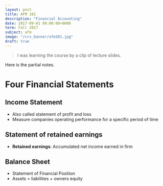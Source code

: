 ```yaml
---
layout: post
title: AFM 101
description: "Financial Accounting"
date: 2017-09-01 00:00:00+0000
term: Fall 2017
subject: afm
image: "/crs_banner/afm101.jpg"
draft: true
---
```



> I was learning the course by a clip of lecture slides.

Here is the partial notes.

# Four Financial Statements
## Income Statement
- Also called statement of profit and loss
- Measure companies operating performance for a specific period of time

## Statement of retained earnings
- **Retained earnings**: Accumulated net income earned in firm

## Balance Sheet
- Statement of Financial Position
- Assets = liabilities + owners equity
